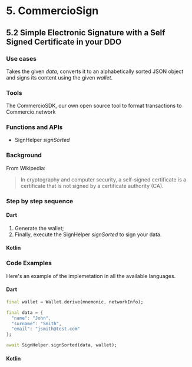 # 5. CommercioSign

## 5.2 Simple Electronic Signature with a Self Signed Certificate in your DDO

### Use cases
Takes the given _data_, converts it to an alphabetically sorted JSON object and signs its content using the given _wallet_.

### Tools
The CommercioSDK, our own open source tool to format transactions to Commercio.network

### Functions and APIs
- SignHelper _signSorted_

###  Background
From Wikipedia:
> In cryptography and computer security, a self-signed certificate is a certificate that is not signed by a certificate authority (CA).

### Step by step sequence

#### Dart
1. Generate the wallet;
2. Finally, execute the SignHelper _signSorted_ to sign your data.

#### Kotlin

### Code Examples
Here's an example of the implemetation in all the available languages.

#### Dart
```dart
final wallet = Wallet.derive(mnemonic, networkInfo);

final data = {
  "name": "John",
  "surname": "Smith",
  "email": "jsmith@test.com"
};

await SignHelper.signSorted(data, wallet);
```
#### Kotlin
```kotlin
```